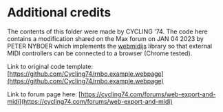 # Additional credits

The contents of this folder were made by CYCLING '74.  The code here contains a modification shared on the Max forum on JAN 04 2023 by PETER NYBOER which implements the [webmidijs](https://webmidijs.org/) library so that external MIDI controllers can be connected to a browser (Chrome tested).

Link to original code template:
[https://github.com/Cycling74/rnbo.example.webpage](https://github.com/Cycling74/rnbo.example.webpage)

Link to forum page here:
[https://cycling74.com/forums/web-export-and-midi](https://cycling74.com/forums/web-export-and-midi)
